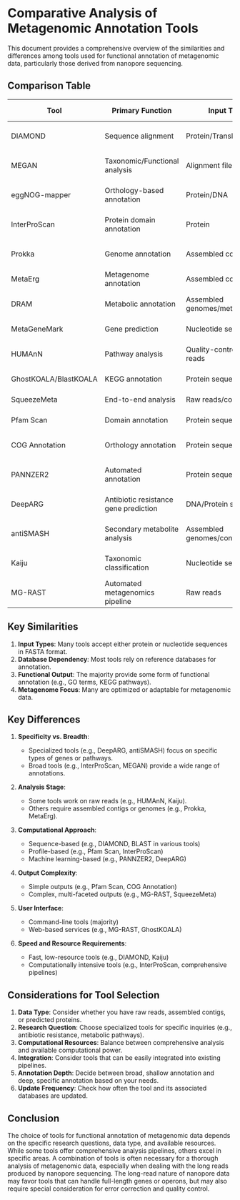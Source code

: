 # Comparative Analysis of Metagenomic Annotation Tools

This document provides a comprehensive overview of the similarities and differences among tools used for functional annotation of metagenomic data, particularly those derived from nanopore sequencing.

## Comparison Table

| Tool | Primary Function | Input Type | Output Type | Unique Features | Limitations |
|------|------------------|------------|-------------|-----------------|-------------|
| DIAMOND | Sequence alignment | Protein/Translated DNA | Alignment files | Ultra-fast alignment | Limited to protein databases |
| MEGAN | Taxonomic/Functional analysis | Alignment files | Charts, tables | Visualization capabilities | Depends on pre-computed alignments |
| eggNOG-mapper | Orthology-based annotation | Protein/DNA | Functional annotations | Fast, precomputed orthologies | Limited to eggNOG database |
| InterProScan | Protein domain annotation | Protein | Domain annotations | Integrates multiple databases | Computationally intensive |
| Prokka | Genome annotation | Assembled contigs | Annotated genomes | Rapid prokaryotic annotation | Limited to prokaryotes |
| MetaErg | Metagenome annotation | Assembled contigs | Annotated genes, reports | Comprehensive pipeline | Complex setup |
| DRAM | Metabolic annotation | Assembled genomes/metagenomes | Metabolic annotations | Focus on metabolism | Requires high-quality assemblies |
| MetaGeneMark | Gene prediction | Nucleotide sequences | Predicted genes | Optimized for metagenomes | Gene prediction only |
| HUMAnN | Pathway analysis | Quality-controlled reads | Pathway abundances | Quantitative pathway analysis | Requires quality-controlled input |
| GhostKOALA/BlastKOALA | KEGG annotation | Protein sequences | KO assignments | KEGG pathway mapping | Limited to KEGG database |
| SqueezeMeta | End-to-end analysis | Raw reads/contigs | Annotated genes/genomes | Integrates multiple steps | Complex pipeline |
| Pfam Scan | Domain annotation | Protein sequences | Domain annotations | Specific to Pfam database | Limited to known domains |
| COG Annotation | Orthology annotation | Protein sequences | COG assignments | Well-established categories | Limited to COG database |
| PANNZER2 | Automated annotation | Protein sequences | Functional descriptions | Uses machine learning | May struggle with novel proteins |
| DeepARG | Antibiotic resistance gene prediction | DNA/Protein sequences | ARG predictions | Specialized for ARGs | Limited to resistance genes |
| antiSMASH | Secondary metabolite analysis | Assembled genomes/contigs | Gene cluster annotations | Specialized for biosynthetic pathways | Focused on specific gene clusters |
| Kaiju | Taxonomic classification | Nucleotide sequences | Taxonomic assignments | Fast classification | Limited functional information |
| MG-RAST | Automated metagenomics pipeline | Raw reads | Multiple analyses | Web-based, user-friendly | Can be slow for large datasets |

## Key Similarities

1. **Input Types**: Many tools accept either protein or nucleotide sequences in FASTA format.
2. **Database Dependency**: Most tools rely on reference databases for annotation.
3. **Functional Output**: The majority provide some form of functional annotation (e.g., GO terms, KEGG pathways).
4. **Metagenome Focus**: Many are optimized or adaptable for metagenomic data.

## Key Differences

1. **Specificity vs. Breadth**:
   - Specialized tools (e.g., DeepARG, antiSMASH) focus on specific types of genes or pathways.
   - Broad tools (e.g., InterProScan, MEGAN) provide a wide range of annotations.

2. **Analysis Stage**:
   - Some tools work on raw reads (e.g., HUMAnN, Kaiju).
   - Others require assembled contigs or genomes (e.g., Prokka, MetaErg).

3. **Computational Approach**:
   - Sequence-based (e.g., DIAMOND, BLAST in various tools)
   - Profile-based (e.g., Pfam Scan, InterProScan)
   - Machine learning-based (e.g., PANNZER2, DeepARG)

4. **Output Complexity**:
   - Simple outputs (e.g., Pfam Scan, COG Annotation)
   - Complex, multi-faceted outputs (e.g., MG-RAST, SqueezeMeta)

5. **User Interface**:
   - Command-line tools (majority)
   - Web-based services (e.g., MG-RAST, GhostKOALA)

6. **Speed and Resource Requirements**:
   - Fast, low-resource tools (e.g., DIAMOND, Kaiju)
   - Computationally intensive tools (e.g., InterProScan, comprehensive pipelines)

## Considerations for Tool Selection

1. **Data Type**: Consider whether you have raw reads, assembled contigs, or predicted proteins.
2. **Research Question**: Choose specialized tools for specific inquiries (e.g., antibiotic resistance, metabolic pathways).
3. **Computational Resources**: Balance between comprehensive analysis and available computational power.
4. **Integration**: Consider tools that can be easily integrated into existing pipelines.
5. **Annotation Depth**: Decide between broad, shallow annotation and deep, specific annotation based on your needs.
6. **Update Frequency**: Check how often the tool and its associated databases are updated.

## Conclusion

The choice of tools for functional annotation of metagenomic data depends on the specific research questions, data type, and available resources. While some tools offer comprehensive analysis pipelines, others excel in specific areas. A combination of tools is often necessary for a thorough analysis of metagenomic data, especially when dealing with the long reads produced by nanopore sequencing. The long-read nature of nanopore data may favor tools that can handle full-length genes or operons, but may also require special consideration for error correction and quality control.
